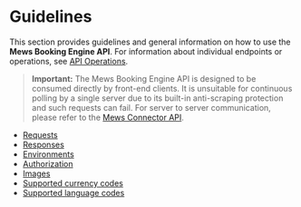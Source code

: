 # Guidelines

This section provides guidelines and general information on how to use the __Mews Booking Engine API__. For information about individual endpoints or operations, see [API Operations](../operations/README.md).

> **Important:** The Mews Booking Engine API is designed to be consumed directly by front-end clients. It is unsuitable for continuous polling by a single server due to its built-in anti-scraping protection and such requests can fail. For server to server communication, please refer to the [Mews Connector API](https://mews-systems.gitbook.io/connector-api/).

* [Requests](requests.md)
* [Responses](responses.md)
* [Environments](environments.md)
* [Authorization](authorization.md)
* [Images](images.md)
* [Supported currency codes](supported-currency-codes.md)
* [Supported language codes](supported-language-codes.md)
